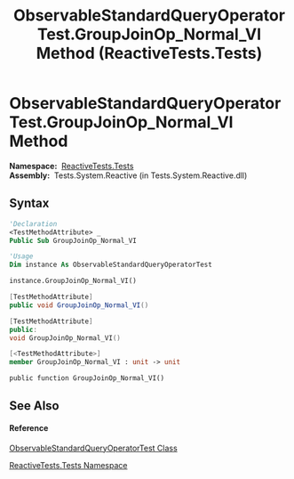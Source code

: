 ﻿---
title: ObservableStandardQueryOperatorTest.GroupJoinOp_Normal_VI Method  (ReactiveTests.Tests)
TOCTitle: GroupJoinOp_Normal_VI Method
ms:assetid: M:ReactiveTests.Tests.ObservableStandardQueryOperatorTest.GroupJoinOp_Normal_VI
ms:mtpsurl: https://msdn.microsoft.com/en-us/library/reactivetests.tests.observablestandardqueryoperatortest.groupjoinop_normal_vi(v=VS.103)
ms:contentKeyID: 36619856
ms.date: 06/28/2011
mtps_version: v=VS.103
f1_keywords:
- ReactiveTests.Tests.ObservableStandardQueryOperatorTest.GroupJoinOp_Normal_VI
dev_langs:
- CSharp
- JScript
- VB
- FSharp
- c++
---

# ObservableStandardQueryOperatorTest.GroupJoinOp\_Normal\_VI Method

**Namespace:**  [ReactiveTests.Tests](hh289046\(v=vs.103\).md)  
**Assembly:**  Tests.System.Reactive (in Tests.System.Reactive.dll)

## Syntax

``` vb
'Declaration
<TestMethodAttribute> _
Public Sub GroupJoinOp_Normal_VI
```

``` vb
'Usage
Dim instance As ObservableStandardQueryOperatorTest

instance.GroupJoinOp_Normal_VI()
```

``` csharp
[TestMethodAttribute]
public void GroupJoinOp_Normal_VI()
```

``` c++
[TestMethodAttribute]
public:
void GroupJoinOp_Normal_VI()
```

``` fsharp
[<TestMethodAttribute>]
member GroupJoinOp_Normal_VI : unit -> unit 
```

``` jscript
public function GroupJoinOp_Normal_VI()
```

## See Also

#### Reference

[ObservableStandardQueryOperatorTest Class](hh288944\(v=vs.103\).md)

[ReactiveTests.Tests Namespace](hh289046\(v=vs.103\).md)

